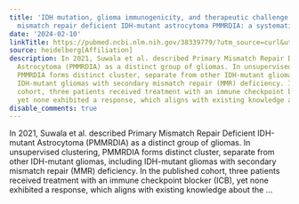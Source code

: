 ```yaml
---
title: 'IDH mutation, glioma immunogenicity, and therapeutic challenge of primary
  mismatch repair deficient IDH-mutant astrocytoma PMMRDIA: a systematic review'
date: '2024-02-10'
linkTitle: https://pubmed.ncbi.nlm.nih.gov/38339779/?utm_source=curl&utm_medium=rss&utm_campaign=pubmed-2&utm_content=1FakS-2QOkCT8HsMOQP1bCRQ4YzyumYOmxmF0moLsQ3dFB1E9V&fc=20220326224207&ff=20240211170654&v=2.18.0
source: heidelberg[Affiliation]
description: In 2021, Suwala et al. described Primary Mismatch Repair Deficient IDH-mutant
  Astrocytoma (PMMRDIA) as a distinct group of gliomas. In unsupervised clustering,
  PMMRDIA forms distinct cluster, separate from other IDH-mutant gliomas, including
  IDH-mutant gliomas with secondary mismatch repair (MMR) deficiency. In the published
  cohort, three patients received treatment with an immune checkpoint blocker (ICB),
  yet none exhibited a response, which aligns with existing knowledge about the ...
disable_comments: true
---
```

In 2021, Suwala et al. described Primary Mismatch Repair Deficient IDH-mutant Astrocytoma (PMMRDIA) as a distinct group of gliomas. In unsupervised clustering, PMMRDIA forms distinct cluster, separate from other IDH-mutant gliomas, including IDH-mutant gliomas with secondary mismatch repair (MMR) deficiency. In the published cohort, three patients received treatment with an immune checkpoint blocker (ICB), yet none exhibited a response, which aligns with existing knowledge about the ...